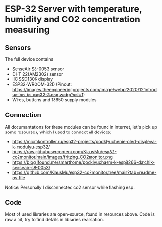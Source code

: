 # ESP-32 Server with temperature, humidity and CO2 concentration measuring

## Sensors

The full device contains 
  * SenseAir S8-0053 sensor
  * DHT 22(AM2302) sensor
  * IIC SSD1306 display
  * ESP32-WROOM-32D (Pinout: https://images.theengineeringprojects.com/image/webp/2020/12/introduction-to-esp32-3.png.webp?ssl=1)
  * Wires, buttons and 18650 supply modules

## Connection

All documantations for these modules can be found in internet, let's pick up some resourses, which I used to connect all devices:

  * https://microkontroller.ru/esp32-projects/podklyuchenie-oled-displeya-k-modulyu-esp32/
  * https://raw.githubusercontent.com/KlausMu/esp32-co2monitor/main/images/fritzing_CO2monitor.png
  * https://blog.ifound.me/smarthome/podklyuchaem-k-esp8266-datchik-senseair-s8-0053/
  * https://github.com/KlausMu/esp32-co2monitor/tree/main?tab=readme-ov-file

Notice: Personally I disconnected co2 sensor while flashing esp.

## Code

Most of used libraries are open-source, found in resources above. Code is raw a bit, try to find details in libraries realisation. 
